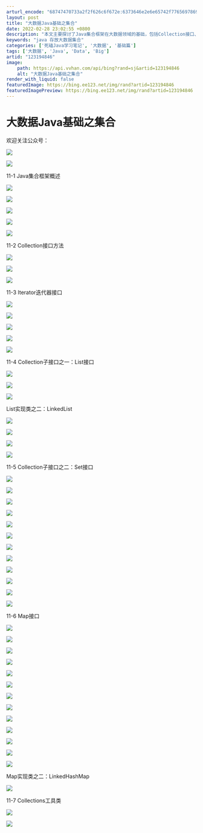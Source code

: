 ```yaml
---
arturl_encode: "68747470733a2f2f626c6f672e:6373646e2e6e65742f77656978696e5f34313739323136322f:61727469636c652f64657461696c732f313233313934383436"
layout: post
title: "大数据Java基础之集合"
date: 2022-02-28 23:02:55 +0800
description: "本文主要探讨了Java集合框架在大数据领域的基础，包括Collection接口、Iterator迭代"
keywords: "java 存放大数据集合"
categories: ['死磕Java学习笔记', '大数据', '基础篇']
tags: ['大数据', 'Java', 'Data', 'Big']
artid: "123194846"
image:
    path: https://api.vvhan.com/api/bing?rand=sj&artid=123194846
    alt: "大数据Java基础之集合"
render_with_liquid: false
featuredImage: https://bing.ee123.net/img/rand?artid=123194846
featuredImagePreview: https://bing.ee123.net/img/rand?artid=123194846
---
```


# 大数据Java基础之集合

欢迎关注公众号：

![](https://i-blog.csdnimg.cn/blog_migrate/1a3d1785dcad8cce7e9de3a5d691f726.png)

![](https://i-blog.csdnimg.cn/blog_migrate/b1241f4a9afdea420ae2c43337bd4d01.png)

11-1 Java集合框架概述

![](https://i-blog.csdnimg.cn/blog_migrate/4cbda0e86c4314efc2a19a08c9291d27.png)

![](https://i-blog.csdnimg.cn/blog_migrate/ab9f8f2c566fe0bd3a37f8b710cf3899.png)

![](https://i-blog.csdnimg.cn/blog_migrate/9bde401240e6dea8859bad9819809007.png)

![](https://i-blog.csdnimg.cn/blog_migrate/6c3e7071ab8da2c58551a2feb017584e.png)

![](https://i-blog.csdnimg.cn/blog_migrate/1602468d11dbb6b052e30976a4a236e4.png)

11-2 Collection接口方法

![](https://i-blog.csdnimg.cn/blog_migrate/e908c9286d908d7e88c765af0de868ac.png)

![](https://i-blog.csdnimg.cn/blog_migrate/31ba1cfa7d98b848376e7564b562348b.png)

![](https://i-blog.csdnimg.cn/blog_migrate/64b2003b9230a8bcd892cbe69dc2cae4.png)

11-3 Iterator迭代器接口

![](https://i-blog.csdnimg.cn/blog_migrate/2864b5b73b039fb16162130e0f4247f5.png)

![](https://i-blog.csdnimg.cn/blog_migrate/2f3608f98fab354a415bb1f1f907ffb3.png)

![](https://i-blog.csdnimg.cn/blog_migrate/6fb3a4fb95b666e5fafdc6868d4fd6af.png)

![](https://i-blog.csdnimg.cn/blog_migrate/3981a0a218492b37bb2bc0e4074bf0c3.png)

![](https://i-blog.csdnimg.cn/blog_migrate/4f7ddb8fdcb14e4c54e5869c666361c2.png)

11-4 Collection子接口之一：List接口

![](https://i-blog.csdnimg.cn/blog_migrate/84440fcbae632a287084cf4a15b6d9d3.png)

![](https://i-blog.csdnimg.cn/blog_migrate/add183ce87b563899fe3188403209287.png)

![](https://i-blog.csdnimg.cn/blog_migrate/e908483f8695f73e8d8435190341dcd4.png)

List实现类之二：LinkedList

![](https://i-blog.csdnimg.cn/blog_migrate/272f20e3fab62f858ba51853814b0798.png)

![](https://i-blog.csdnimg.cn/blog_migrate/dc3e940ff84ecd1a6b9b93d3f6442ac3.png)

![](https://i-blog.csdnimg.cn/blog_migrate/5291406a0b5e65f470b2f3cf304ed28a.png)

![](https://i-blog.csdnimg.cn/blog_migrate/ba19b3a35907ea6f624d89efc2862f91.png)

11-5 Collection子接口之二：Set接口

![](https://i-blog.csdnimg.cn/blog_migrate/7895f3b94214fcc320c91ae98042f166.png)

![](https://i-blog.csdnimg.cn/blog_migrate/65a8170fb1e5834f12d659c588f39101.png)

![](https://i-blog.csdnimg.cn/blog_migrate/676c2b8009daed98d7877e54f7c6c71e.png)

![](https://i-blog.csdnimg.cn/blog_migrate/26e32cbbc6f982918fd0b54da11d291a.png)

![](https://i-blog.csdnimg.cn/blog_migrate/39df59a2e67bd98129f9f3c2a2b703c6.png)

![](https://i-blog.csdnimg.cn/blog_migrate/accca96dfdbcf1404ec6a2335003bb3e.png)

![](https://i-blog.csdnimg.cn/blog_migrate/0585e5630ebc07a92484887e47eaa22d.png)

![](https://i-blog.csdnimg.cn/blog_migrate/f5b97260a837903194435249144507fa.png)

![](https://i-blog.csdnimg.cn/blog_migrate/dc3726b0501210c14aa5ba8fc2b2b923.png)

![](https://i-blog.csdnimg.cn/blog_migrate/d09f06bdd1855be08d02d22ac19f3408.png)

![](https://i-blog.csdnimg.cn/blog_migrate/dab6f5853bc782b211cd52e5e7c6d459.png)

![](https://i-blog.csdnimg.cn/blog_migrate/0e2bddbbf3b8f1127903123323151c8f.png)

11-6 Map接口

![](https://i-blog.csdnimg.cn/blog_migrate/0eebc17d0a363e8096fedd78e1ca5407.png)

![](https://i-blog.csdnimg.cn/blog_migrate/df8bf630f55740a5e51d77a49440bbfa.png)

![](https://i-blog.csdnimg.cn/blog_migrate/f10f94d09273bc10ba06489991959cbd.png)

![](https://i-blog.csdnimg.cn/blog_migrate/367bfe2dabd0776140697323747dac4b.png)

![](https://i-blog.csdnimg.cn/blog_migrate/5cd065bf571bd1118c5c7a8ac2d65f25.png)

![](https://i-blog.csdnimg.cn/blog_migrate/62a8e740b6c4519ee38d37bcd288bffb.png)

![](https://i-blog.csdnimg.cn/blog_migrate/f00d720e63dc3d83ec61de03c0e938f8.png)

![](https://i-blog.csdnimg.cn/blog_migrate/a6213a7ce3fdd777f18e1dd30bda369e.png)

![](https://i-blog.csdnimg.cn/blog_migrate/5160b5d4d0cb5b19f3ad60244e6f0af3.png)

![](https://i-blog.csdnimg.cn/blog_migrate/7702ea21dfe914da8d5f735743aef082.png)

![](https://i-blog.csdnimg.cn/blog_migrate/8a10c147b651f3cb856cd78456837781.png)

![](https://i-blog.csdnimg.cn/blog_migrate/1b9dfb8a2eba97548c66aed457af98d3.png)

![](https://i-blog.csdnimg.cn/blog_migrate/f5e583f74a577b7f45ebcd5ee3b17389.png)

Map实现类之二：LinkedHashMap

![](https://i-blog.csdnimg.cn/blog_migrate/26b5049e1340fe8bfe719a061a918e2a.png)

11-7 Collections工具类

![](https://i-blog.csdnimg.cn/blog_migrate/320c063f546c7540a18c301fa2254863.png)

![](https://i-blog.csdnimg.cn/blog_migrate/f00538502b5a2ff5e887ebd14c215ee8.png)